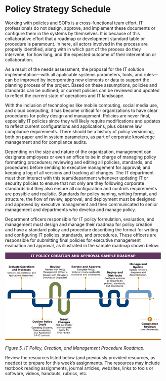 # Policy Strategy Schedule

Working with policies and SOPs is a cross-functional team effort. IT professionals do not design, approve, and implement these documents or configure them in the systems by themselves. It is because of this collaborative effort that a roadmap or development standard table or procedure is paramount. In here, all actors involved in the process are properly identified, along with in which part of the process do they intervene, for how long, and the expected outcome of their intervention or collaboration.

As a result of the needs assessment, the proposal for the IT solution implementation—with all applicable systems parameters, tools, and rules—can be improved by incorporating new elements or data to support the planning process of the project. Based on these assumptions, policies and standards can be outlined; or current policies can be reviewed and updated to reflect the current state of operations and IT landscape.

With the inclusion of technologies like mobile computing, social media use, and cloud computing, it has become critical for organizations to have clear procedures for policy design and management. Policies are never final, especially IT policies since they will likely require modifications and updates to reflect current configurations and applications, plus observe law compliance requirements. There should be a history of policy versioning, both on paper and in system parameters, as part of corporate knowledge management and for compliance audits.

Depending on the size and nature of the organization, management can designate employees or even an office to be in charge of managing policy formatting procedures; reviewing and editing all policies, standards, and procedures before sending to executive management for approval; and keeping a log of all versions and tracking all changes. The IT department must then interact with this team/department whenever updating IT or security policies to ensure that not only are they following corporate standards but they also ensure all configuration and controls requirements are possible and realistic. Standards for policy naming, writing format, and structure, the flow of review, approval, and deployment must be designed and approved by executive management and then communicated to senior management and departments who develop and manage policy.

Department officers responsible for IT policy formulation, evaluation, and management must design and manage their roadmap for policy creation and have a standard policy and procedure describing the format for writing and configuring IT policies, standards, and procedures. These officers are responsible for submitting final policies for executive management evaluation and approval, as illustrated in the sample roadmap shown below:

![fig_5.png](fig_5.png)

_Figure 5. IT Policy, Creation, and Management Procedure Roadmap._

Review the resources listed below (and previously provided resources, as needed) to prepare for this week’s assignments. The resources may include textbook reading assignments, journal articles, websites, links to tools or software, videos, handouts, rubrics, etc.
